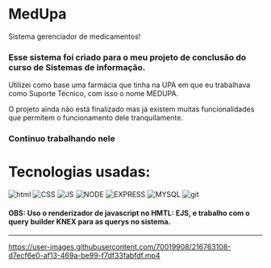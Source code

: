 # MedUpa
Sistema gerenciador de medicamentos!

### Esse sistema foi criado para o meu projeto de conclusão do curso de Sistemas de informação. ###
Utilizei como base uma farmácia que tinha na UPA em que eu trabalhava como Suporte Técnico, com isso o nome MEDUPA.

O projeto ainda não está finalizado mas já existem muitas funcionalidades que permitem o funcionamento dele tranquilamente.

### Continuo trabalhando nele ###

# Tecnologias usadas: #

![html](https://img.shields.io/badge/HTML-239120?style=for-the-badge&logo=html5&logoColor=white)
![CSS](https://img.shields.io/badge/CSS3-1572B6?style=for-the-badge&logo=css3&logoColor=white)
![JS](https://img.shields.io/badge/JavaScript-F7DF1E?style=for-the-badge&logo=javascript&logoColor=black)
![NODE](https://img.shields.io/badge/Node.js-43853D?style=for-the-badge&logo=node.js&logoColor=white)
![EXPRESS](https://img.shields.io/badge/Express.js-404D59?style=for-the-badge)
![MYSQL](https://img.shields.io/badge/MySQL-00000F?style=for-the-badge&logo=mysql&logoColor=white)
![git](https://img.shields.io/badge/GIT-E44C30?style=for-the-badge&logo=git&logoColor=white)


#### OBS: Uso o renderizador de javascript no HMTL: EJS, e trabalho com o query builder KNEX para as querys no sistema. ####

<hr/>

https://user-images.githubusercontent.com/70019908/216763108-d7ecf6e0-af13-469a-be99-f7df33fabfdf.mp4


